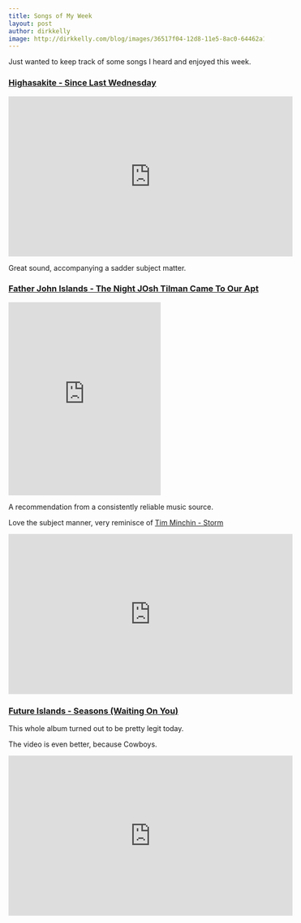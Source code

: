 ```yaml
---
title: Songs of My Week
layout: post
author: dirkkelly
image: http://dirkkelly.com/blog/images/36517f04-12d8-11e5-8ac0-64462a1a7a5c.png
---
```


Just wanted to keep track of some songs I heard and enjoyed this week.

### [Highasakite - Since Last Wednesday](https://www.youtube.com/watch?v=1GZHB0v7y6w)

<iframe width="560" height="315" src="https://www.youtube.com/embed/1GZHB0v7y6w" frameborder="0" allowfullscreen></iframe>

Great sound, accompanying a sadder subject matter.

### [Father John Islands - The Night JOsh Tilman Came To Our Apt](https://play.spotify.com/track/5UXusQhn77o9f11H4NKFbM)

<iframe src="https://embed.spotify.com/?uri=spotify:track:5UXusQhn77o9f11H4NKFbM" style="width: 300px; height: 380px" frameborder="0" allowtransparency="true"></iframe>

A recommendation from a consistently reliable music source.

Love the subject manner, very reminisce of [Tim Minchin - Storm](https://www.youtube.com/watch?v=HhGuXCuDb1U)

<iframe width="560" height="315" src="https://www.youtube.com/embed/HhGuXCuDb1U" frameborder="0" allowfullscreen></iframe>

### [Future Islands - Seasons (Waiting On You)](https://www.youtube.com/watch?v=-5Ae-LhMIG0)

This whole album turned out to be pretty legit today.

The video is even better, because Cowboys.

<iframe width="560" height="315" src="https://www.youtube.com/embed/-5Ae-LhMIG0" frameborder="0" allowfullscreen></iframe>
